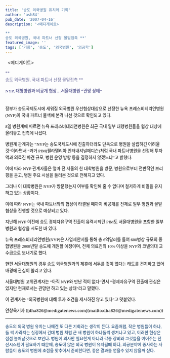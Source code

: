 ```yaml
---
title: '송도 외국병원 유치와 기회'
author: 'ash84'
pub_date: '2007-04-16'
description: '<메디게이트>

**  
송도 외국병원, 국내 파트너 선정 물밑접촉 **'
featured_image: ''
tags: ['기회', '송도', '외국병원', '의공학']
---
```



<font face="'Batang', 'Serif'"> </font> <메디게이트>

<span style="FONT-SIZE: 10pt; COLOR: #000000; LINE-HEIGHT: 21px; FONT-FAMILY: '바탕'; LETTER-SPACING: 0px; TEXT-ALIGN: justify"><font color="#666699" face="'Batang', 'Serif'">**  
송도 외국병원, 국내 파트너 선정 물밑접촉 **</font></span>

  
<font face="'Batang', 'Serif'"><span style="FONT-SIZE: 10pt; COLOR: #000000; LINE-HEIGHT: 21px; FONT-FAMILY: '바탕'; LETTER-SPACING: 0px; TEXT-ALIGN: justify">**<font color="#666699">NYP, 대형병원과 비공개 협상…서울대병원 “관망 상태”</font>**  
</span></font>

  
  
<font face="'Batang', 'Serif'"><span style="FONT-SIZE: 10pt; COLOR: #000000; LINE-HEIGHT: 21px; FONT-FAMILY: '바탕'; LETTER-SPACING: 0px; TEXT-ALIGN: justify">  
정부가 송도국제도시에 세워질 외국병원 우선협상대상으로 선정한 뉴욕 프레스비테리언병원(NYP)이 국내 파트너 물색에 본격 나선 것으로 확인되고 있다. </span></font>

  
<span style="FONT-SIZE: 10pt; COLOR: #000000; LINE-HEIGHT: 21px; FONT-FAMILY: '바탕'; LETTER-SPACING: 0px; TEXT-ALIGN: justify">  
</span>

  
  
<font face="'Batang', 'Serif'"><span style="FONT-SIZE: 10pt; COLOR: #000000; LINE-HEIGHT: 21px; FONT-FAMILY: '바탕'; LETTER-SPACING: 0px; TEXT-ALIGN: justify">8일 병원계에 따르면 뉴욕 프레스비테리언병원은 최근 국내 일부 대형병원들을 협상 대상에 올려놓고 접촉에 나섰다. </span></font>

  
<span style="FONT-SIZE: 10pt; COLOR: #000000; LINE-HEIGHT: 21px; FONT-FAMILY: '바탕'; LETTER-SPACING: 0px; TEXT-ALIGN: justify">  
</span>

  
<font face="'Batang', 'Serif'"><span style="FONT-SIZE: 10pt; COLOR: #000000; LINE-HEIGHT: 21px; FONT-FAMILY: '바탕'; LETTER-SPACING: 0px; TEXT-ALIGN: justify">병원계 관계자는 “NYP는 송도국제도시에 진출하더라도 단독으로 병원을 설립하긴 어려울 것”이라면서 “과거 PIM(필라델리아 인터내셔널메디슨)처럼 국내 파트너병원을 선정해 투자액과 의료진 파견 규모, 병원 운영 방향 등을 결정하지 않겠느냐”고 밝혔다. </span></font>

  
<span style="FONT-SIZE: 10pt; COLOR: #000000; LINE-HEIGHT: 21px; FONT-FAMILY: '바탕'; LETTER-SPACING: 0px; TEXT-ALIGN: justify">  
</span>

  
<font face="'Batang', 'Serif'"><span style="FONT-SIZE: 10pt; COLOR: #000000; LINE-HEIGHT: 21px; FONT-FAMILY: '바탕'; LETTER-SPACING: 0px; TEXT-ALIGN: justify">이에 따라 NYP 관계자들은 얼마 전 서울의 한 대학병원을 방문, 병원으로부터 전반적인 브리핑을 듣고, 병원 주요 시설을 둘러본 것으로 전해지고 있다. </span></font>

  
<span style="FONT-SIZE: 10pt; COLOR: #000000; LINE-HEIGHT: 21px; FONT-FAMILY: '바탕'; LETTER-SPACING: 0px; TEXT-ALIGN: justify">  
</span>

  
<font face="'Batang', 'Serif'"><span style="FONT-SIZE: 10pt; COLOR: #000000; LINE-HEIGHT: 21px; FONT-FAMILY: '바탕'; LETTER-SPACING: 0px; TEXT-ALIGN: justify">그러나 이 대학병원은 NYP가 방문했는지 여부를 확인해 줄 수 없다며 철저하게 비밀을 유지하고 있는 상황이다.</span></font>

  
<span style="FONT-SIZE: 10pt; COLOR: #000000; LINE-HEIGHT: 21px; FONT-FAMILY: '바탕'; LETTER-SPACING: 0px; TEXT-ALIGN: justify">  
</span>

  
<font face="'Batang', 'Serif'"><span style="FONT-SIZE: 10pt; COLOR: #000000; LINE-HEIGHT: 21px; FONT-FAMILY: '바탕'; LETTER-SPACING: 0px; TEXT-ALIGN: justify">이에 따라 NYP는 국내 파트너와의 협상이 타결될 때까지 비공개를 전제로 일부 병원과 물밑협상을 진행할 것으로 예상되고 있다. </span></font>

  
<span style="FONT-SIZE: 10pt; COLOR: #000000; LINE-HEIGHT: 21px; FONT-FAMILY: '바탕'; LETTER-SPACING: 0px; TEXT-ALIGN: justify">  
</span>

  
<font face="'Batang', 'Serif'"><span style="FONT-SIZE: 10pt; COLOR: #000000; LINE-HEIGHT: 21px; FONT-FAMILY: '바탕'; LETTER-SPACING: 0px; TEXT-ALIGN: justify">지난해 NYP 이전에 송도 경제자유구역 진출이 유력시되던 PIM도 서울대병원을 포함한 일부 병원과 협상을 시도한 바 있다. </span></font>

  
<span style="FONT-SIZE: 10pt; COLOR: #000000; LINE-HEIGHT: 21px; FONT-FAMILY: '바탕'; LETTER-SPACING: 0px; TEXT-ALIGN: justify">  
</span>

  
<font face="'Batang', 'Serif'"><span style="FONT-SIZE: 10pt; COLOR: #000000; LINE-HEIGHT: 21px; FONT-FAMILY: '바탕'; LETTER-SPACING: 0px; TEXT-ALIGN: justify">뉴욕 프레스비테리언병원(NYP)은 사업제안서를 통해 총 6억달러를 들여 600병상 규모의 종합병원을 2008년말 송도에 개원할 예정이며, 전체 의료진의 10% 이상을 NYP와 코넬의대 교수급으로 보내기로 했다. </span></font>

  
<span style="FONT-SIZE: 10pt; COLOR: #000000; LINE-HEIGHT: 21px; FONT-FAMILY: '바탕'; LETTER-SPACING: 0px; TEXT-ALIGN: justify">  
</span>

  
<font face="'Batang', 'Serif'"><span style="FONT-SIZE: 10pt; COLOR: #000000; LINE-HEIGHT: 21px; FONT-FAMILY: '바탕'; LETTER-SPACING: 0px; TEXT-ALIGN: justify">한편 서울대병원의 경우 송도 외국병원과의 제휴에 서두를 것이 없다는 태도를 견지하고 있어 배경에 관심이 쏠리고 있다. </span></font>

  
<span style="FONT-SIZE: 10pt; COLOR: #000000; LINE-HEIGHT: 21px; FONT-FAMILY: '바탕'; LETTER-SPACING: 0px; TEXT-ALIGN: justify">  
</span>

  
<font face="'Batang', 'Serif'"><span style="FONT-SIZE: 10pt; COLOR: #000000; LINE-HEIGHT: 21px; FONT-FAMILY: '바탕'; LETTER-SPACING: 0px; TEXT-ALIGN: justify">서울대병원 고위관계자는 “아직 NYP와 만난 적이 없다”면서 “경제자유구역 진출에 관심은 있지만 현재로서는 관망만 하고 있는 상태”라고 말했다. </span></font>

  
<span style="FONT-SIZE: 10pt; COLOR: #000000; LINE-HEIGHT: 21px; FONT-FAMILY: '바탕'; LETTER-SPACING: 0px; TEXT-ALIGN: justify">  
</span>

  
<font face="'Batang', 'Serif'"><span style="FONT-SIZE: 10pt; COLOR: #000000; LINE-HEIGHT: 21px; FONT-FAMILY: '바탕'; LETTER-SPACING: 0px; TEXT-ALIGN: justify">이 관계자는 “외국병원에 대해 투자 조건을 제시하진 않고 있다”고 덧붙였다. </span></font>

  
<span style="FONT-SIZE: 10pt; COLOR: #000000; LINE-HEIGHT: 21px; FONT-FAMILY: '한컴바탕'; LETTER-SPACING: 0px; TEXT-ALIGN: justify">  
<font face="'Batang', 'Serif'"><span class="14">안창욱기자 ([dha826@medigatenews.com](mailto:dha826@medigatenews.com))</span></font></span>

  
- - - - - -

  
  
<font face="바탕" size="2"><font color="#003366">송도의 외국 병원 유치는 나에겐 또 다른 기회라는 생각이 든다. 요즘처럼, 작은 병원들이 하나, 둘 씩 사라지는 실정에서 건대 병원 처럼 큰 새 병원이 하나둘씩 생겨나고 있고, 이러한 현상은 점점 늘어날것으로 보인다. 병원에 의사만 필요한게 아니라 각종 장비와 그것들을 이어주는 전산시스템이 필요하기 때문에, 송도에 많은 외국 병원이 유치될때 마다, 의공분야에 종사하는 사람들이 송도의 병원에 초점을 맞추어서 준비한다면, 좋은 결과를 얻을수 있지 않을까 싶다.</font></font>

